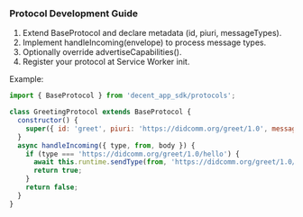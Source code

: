 ### Protocol Development Guide

1) Extend BaseProtocol and declare metadata (id, piuri, messageTypes).
2) Implement handleIncoming(envelope) to process message types.
3) Optionally override advertiseCapabilities().
4) Register your protocol at Service Worker init.

Example:

```js
import { BaseProtocol } from 'decent_app_sdk/protocols';

class GreetingProtocol extends BaseProtocol {
  constructor() {
    super({ id: 'greet', piuri: 'https://didcomm.org/greet/1.0', messageTypes: ['https://didcomm.org/greet/1.0/hello'] });
  }
  async handleIncoming({ type, from, body }) {
    if (type === 'https://didcomm.org/greet/1.0/hello') {
      await this.runtime.sendType(from, 'https://didcomm.org/greet/1.0/hello-response', { message: 'hi!' });
      return true;
    }
    return false;
  }
}
```


